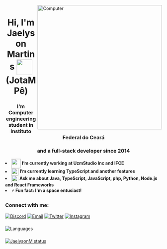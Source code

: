 <img src="https://i.imgur.com/PUPMTop.gif" width="400px" align="right" alt="Computer">
<h1 align="center">Hi, I'm Jaelyson Martins <img width="50px" align="center" src="https://raw.githubusercontent.com/kaueMarques/kaueMarques/master/hi.gif"> (JotaMPê)</h1>
<h3 align="center">I'm Computer engineering student in Instituto Federal do Ceará</h3>
<h3 align="center">and a full-stack developer since 2014</h3>


<li align="left"><img align="center" width="30px" src="https://cdn.dribbble.com/users/4706493/screenshots/12030660/media/28c94bdba213eece520cc42e958078f9.gif"> <strong>I’m currently working at UzmStudio Inc and IFCE</strong></li>
<li align="left"><img align="center" width="23px" src="https://pro2-bar-s3-cdn-cf.myportfolio.com/39d6472b8673d0fa5bf265b5b08caebc/be1a760a-e546-4411-950c-91794b07930a_rw_600.gif"> <strong>I’m currently learning TypeScript and another features</strong></li>
<li align="left"><img align="center" width="22px" src="http://fulltimetrade.com.br/wp-content/uploads/2020/08/source.gif"> <strong>Ask me about Java, TypeScript, JavaScript, php, Python, Node.js and React Frameworks</strong></li>
<li align="left">⚡ <strong>Fun fact: I'm a space entusiast!</strong></li>

### Connect with me:
[![Discord](https://img.shields.io/badge/Discord-7289DA?style=for-the-badge&logo=discord&logoColor=white)](https://discord.com/users/280474473856237569)
[![Email](https://img.shields.io/badge/Email-0078D4?style=for-the-badge&logo=microsoft-outlook&logoColor=white)](mailto:jaelysonmartins@gmail.com?subject=Hello%22)
[![Twitter](https://img.shields.io/badge/Twitter-1DA1F2?style=for-the-badge&logo=twitter&logoColor=white)](https://twitter.com/JaelysonMartins)
[![Instagram](https://img.shields.io/badge/INSTAGRAM-E1306C?style=for-the-badge&logo=instagram&logoColor=white)](https://instagram.com/jaelysonm)
###
![Languages](https://github-readme-stats.vercel.app/api/top-langs/?username=JaelysonM&layout=compact&theme=dracula&hide_title=true&langs_count=10)

###

[![JaelysonM status](https://github-readme-stats.vercel.app/api?username=JaelysonM&layout=compact&theme=tokyonight&hide_title=true&show_icons=true&count_private=true)](https://github.com/JaelysonM/)
